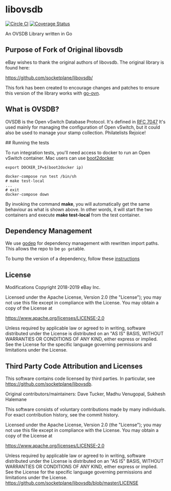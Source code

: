 libovsdb
========

[![Circle CI](https://circleci.com/gh/socketplane/libovsdb.png?style=badge&circle-token=17838d6362be941ed8478bf9d10de5307d4b917d)](https://circleci.com/gh/socketplane/libovsdb) [![Coverage Status](https://coveralls.io/repos/socketplane/libovsdb/badge.png?branch=master)](https://coveralls.io/r/socketplane/libovsdb?branch=master)

An OVSDB Library written in Go

## Purpose of Fork of Original libovsdb

eBay wishes to thank the original authors of libovsdb. The original library is
found here:

https://github.com/socketplane/libovsdb/

This fork has been created to encourage changes and patches to ensure this
version of the library works with [go-ovn](https://github.com/eBay/go-ovn).

## What is OVSDB?

OVSDB is the Open vSwitch Database Protocol.
It's defined in [RFC 7047](http://tools.ietf.org/html/rfc7047)
It's used mainly for managing the configuration of Open vSwitch, but it could also be used to manage your stamp collection. Philatelists Rejoice!

## Running the tests

To run integration tests, you'll need access to docker to run an Open vSwitch container.
Mac users can use [boot2docker](http://boot2docker.io)

    export DOCKER_IP=$(boot2docker ip)

    docker-compose run test /bin/sh
    # make test-local
    ...
    # exit
    docker-compose down

By invoking the command **make**, you will automatically get the same behaviour as what
is shown above. In other words, it will start the two containers and execute
**make test-local** from the test container.

## Dependency Management

We use [godep](https://github.com/tools/godep) for dependency management with rewritten import paths.
This allows the repo to be `go get`able.

To bump the version of a dependency, follow these [instructions](https://github.com/tools/godep#update-a-dependency)

## License

Modifications Copyright 2018-2019 eBay Inc.

Licensed under the Apache License, Version 2.0 (the "License"); you may not use
this file except in compliance with the License. You may obtain a copy of the
License at

https://www.apache.org/licenses/LICENSE-2.0

Unless required by applicable law or agreed to in writing, software distributed
under the License is distributed on an "AS IS" BASIS, WITHOUT WARRANTIES OR
CONDITIONS OF ANY KIND, either express or implied. See the License for the
specific language governing permissions and limitations under the License.

## Third Party Code Attribution and Licenses

This software contains code licensed by third parties. In particular, see
https://github.com/socketplane/libovsdb.

Original contributors/maintainers: Dave Tucker, Madhu Venugopal, Sukhesh
Halemane

This software consists of voluntary contributions made by many individuals. For
exact contribution history, see the commit history.

Licensed under the Apache License, Version 2.0 (the "License"); you may not use
this file except in compliance with the License. You may obtain a copy of the
License at

https://www.apache.org/licenses/LICENSE-2.0

Unless required by applicable law or agreed to in writing, software distributed
under the License is distributed on an "AS IS" BASIS, WITHOUT WARRANTIES OR
CONDITIONS OF ANY KIND, either express or implied. See the License for the
specific language governing permissions and limitations under the License.
https://github.com/socketplane/libovsdb/blob/master/LICENSE
